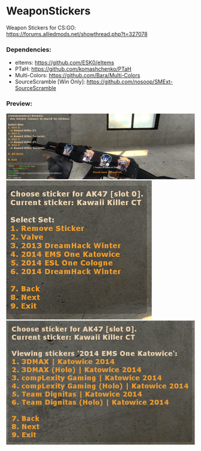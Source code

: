 # WeaponStickers
Weapon Stickers for CS:GO: https://forums.alliedmods.net/showthread.php?t=327078

### Dependencies:
- eItems: https://github.com/ESK0/eItems
- PTaH: https://github.com/komashchenko/PTaH
- Multi-Colors: https://github.com/Bara/Multi-Colors
- SourceScramble [Win Only]: https://github.com/nosoop/SMExt-SourceScramble

### Preview:
![1](/__git/imgs/1.jpg)
![2](/__git/imgs/2.png)
![3](/__git/imgs/3.png)

